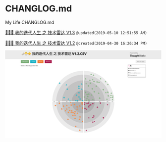 # CHANGLOG.md
My Life CHANGLOG.md

[🥚🐣🐥 我的迭代人生 之 技术雷达 V1.3](https://radar.thoughtworks.com/?sheetId=https%3A%2F%2Fraw.githubusercontent.com%2FJimmyLv%2FCHANGLOG.md%2Fmaster%2F%25F0%259F%25A5%259A%25F0%259F%2590%25A3%25F0%259F%2590%25A5%2520%25E6%2588%2591%25E7%259A%2584%25E8%25BF%25AD%25E4%25BB%25A3%25E4%25BA%25BA%25E7%2594%259F%2520%25E4%25B9%258B%2520%25E6%258A%2580%25E6%259C%25AF%25E9%259B%25B7%25E8%25BE%25BE%2520v1.3.csv) `@updated(2019-05-10 12:51:55 AM)`

[🥚🐣🐥 我的迭代人生 之 技术雷达 V1.2](https://radar.thoughtworks.com/?sheetId=https%3A%2F%2Fraw.githubusercontent.com%2FJimmyLv%2FCHANGLOG.md%2Fmaster%2F%25F0%259F%25A5%259A%25F0%259F%2590%25A3%25F0%259F%2590%25A5%2520%25E6%2588%2591%25E7%259A%2584%25E8%25BF%25AD%25E4%25BB%25A3%25E4%25BA%25BA%25E7%2594%259F%2520%25E4%25B9%258B%2520%25E6%258A%2580%25E6%259C%25AF%25E9%259B%25B7%25E8%25BE%25BE%2520v1.2.csv) `@created(2019-04-30 16:26:34 PM)`

![Life Radar](https://raw.githubusercontent.com/JimmyLv/images/master/2019/Xnip2019-04-30_16-26-34.png)
